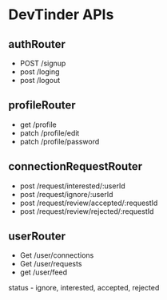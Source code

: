# DevTinder APIs

## authRouter
- POST /signup
- post /loging
- post /logout

## profileRouter
- get /profile
- patch /profile/edit
- patch /profile/password

## connectionRequestRouter
- post /request/interested/:userId
- post /request/ignore/:userId
- post /request/review/accepted/:requestId
- post /request/review/rejected/:requestId

## userRouter
- Get /user/connections
- Get /user/requests
- get /user/feed

status - ignore, interested, accepted, rejected
